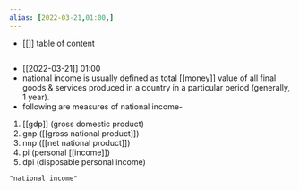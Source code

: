 ```yaml
---
alias: [2022-03-21,01:00,]
---
```

- [[]]
table of content
```toc
```

- [[2022-03-21]] 01:00
- national income is usually defined as total [[money]] value of all final goods & services produced in a country in a particular period (generally, 1 year).
- following are measures of national income-
1. [[gdp]] (gross domestic product)
2. gnp ([[gross national product]])
3. nnp ([[net national product]])
4. pi (personal [[income]])
5. dpi (disposable personal income)
```query
"national income"
```